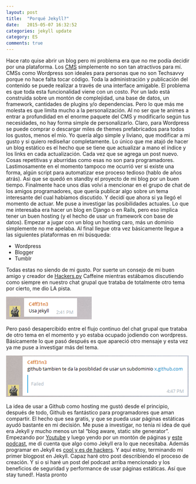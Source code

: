 ```yaml
---
layout: post
title:  "Porqué Jekyll?"
date:   2015-05-07 16:32:52
categories: jekyll update
category: ES
comments: true
---
```

Hace rato quise abrir un blog pero mi problema era que no me podía decidir por una plataforma. Los [CMS](http://es.wikipedia.org/wiki/Sistema_de_gesti%C3%B3n_de_contenidos) simplemente no son tan atractivos para mí. CMSs como Wordpress son ideales para personas que  no son Techsavvy porque no hace falta tocar código. Toda la administración y publicación del contenido se puede realizar a través de una interface amigable. El problema es que toda esta funcionalidad viene con un costo. Por un lado está construida sobre un montón de complejidad, una base de datos, un framework, cantidades de plugins y/o dependencias. Pero lo que más me molesta es que limita mucho a la personalización. Al no ser que te animes a entrar a profundidad en el enorme paquete del CMS y modificarlo según tus necesidades, no hay forma simple de personalizarlo. Claro, para Wordpress se puede comprar o descargar miles de themes prefabricados para todos los gustos, menos el mío. Yo quería algo simple y liviano, que modificar a mi gusto y si quiero rediseñar completamente. Lo único que me atajó de hacer un blog estático es el hecho que se tiene que actualizar a mano el índice y los links en cada actualización. Cada vez que se agrega un post nuevo. Cosas repetitivas y aburridas como esas no son para programadores. Lastimosamente en el momento tampoco me ocurrió ver si existe una forma, algún script para automatizar ese proceso tedioso (hablo de años atrás).  Asi que se quedó en standby el proyecto de mi blog por un buen tiempo. 
Finalmente hace unos días volví a mencionar en el grupo de chat de los amigos programadores, que quería publicar algo sobre un tema interesante del cual habíamos discutido. Y decidí que ahora si ya llegó el momento de actuar. Me puse a investigar las posibilidades actuales. Lo que me interesaba era hacer un blog en Django o en Rails, pero eso implica tener un buen hosting (y el hecho de usar un framework con base de datos). Empezar a jugar con un blog un hosting caro, más un dominio simplemente no me apelaba.  Al final llegue otra vez básicamente llegue a las siguientes plataformas en mi búsqueda: 

 - Wordpress
 - Blogger
 - Tumblr
 
 Todas estas no siendo de mi gusto. Por suerte un consejo de mi buen amigo y creador de [Hackers.py](http://hackers.com.py/) Caffeine mientras estábamos discutiendo como siempre en nuestro chat grupal que trataba de totalmente otro tema por cierto, me dio LA pista.

![Image image1](/images/caffeines_advice.png)

Pero pasó desapercibido entre el flujo continuo del chat grupal que trataba de otro tema en el momento y yo estaba ocupado jodiendo con wordpress. Básicamente lo que pasó después es que apareció otro mensaje y esta vez ya me puse a investigar más del tema. 

![Image image2](/images/caffeines_advice2.png)

La idea de usar a Github como hosting me gustó desde el principio, después de todo, Github es fantástico para programadores que aman compartir.  El hecho que sea gratis, y que se pueda usar páginas estáticas ayudó bastante en mi decisión. Me puse a investigar, no tenía ni idea de qué era Jekyll y mucho menos un tal “blog aware, static site generator”. Empezando por [Youtube](https://www.youtube.com/watch?v=iWowJBRMtpc) y luego yendo por un montón de páginas y [este podcast](http://5by5.tv/webahead/54), me di cuenta que algo como Jekyll era lo que necesitaba. Además programar en Jekyll es [cool y es de hackers](http://tom.preston-werner.com/2008/11/17/blogging-like-a-hacker.html). Y aquí estoy, terminando mi primer blogpost en Jekyll. Capaz haré otro post describiendo el proceso de creación. Y si o si haré un post del podcast arriba mencionado y los beneficios de seguridad y performance de usar páginas estáticas. Así que stay tuned!.
Hasta pronto




[jekyll]:      http://jekyllrb.com
[jekyll-gh]:   https://github.com/jekyll/jekyll
[jekyll-help]: https://github.com/jekyll/jekyll-help
